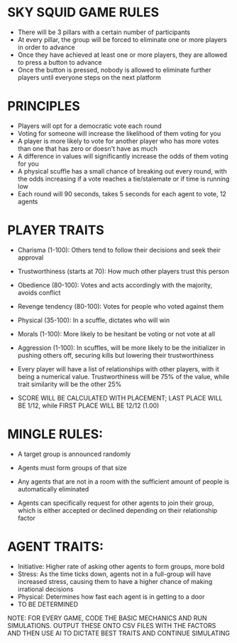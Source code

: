 # SKY SQUID GAME RULES

- There will be 3 pillars with a certain number of participants
- At every pillar, the group will be forced to eliminate one or more players in order to advance
- Once they have achieved at least one or more players, they are allowed to press a button to advance
- Once the button is pressed, nobody is allowed to eliminate further players until everyone steps on the next platform

# PRINCIPLES

- Players will opt for a democratic vote each round
- Voting for someone will increase the likelihood of them voting for you
- A player is more likely to vote for another player who has more votes than one that has zero or doesn't have as much
- A difference in values will significantly increase the odds of them voting for you
- A physical scuffle has a small chance of breaking out every round, with the odds increasing if a vote reaches a tie/stalemate or if time is running low
- Each round will 90 seconds, takes 5 seconds for each agent to vote, 12 agents


# PLAYER TRAITS

- Charisma (1-100): Others tend to follow their decisions and seek their approval
- Trustworthiness (starts at 70): How much other players trust this person
- Obedience (80-100): Votes and acts accordingly with the majority, avoids conflict
- Revenge tendency (80-100): Votes for people who voted against them
- Physical (35-100): In a scuffle, dictates who will win
- Morals (1-100): More likely to be hesitant be voting or not vote at all
- Aggression (1-100): In scuffles, will be more likely to be the initializer in pushing others off, securing kills but lowering their trustworthiness

- Every player will have a list of relationships with other players, with it being a numerical value. Trustworthiness will be 75% of the value, while trait similarity will be the other 25%

- SCORE WILL BE CALCULATED WITH PLACEMENT; LAST PLACE WILL BE 1/12, while FIRST PLACE WILL BE 12/12 (1.00)



# MINGLE RULES:

- A target group is announced randomly
- Agents must form groups of that size
- Any agents that are not in a room with the sufficient amount of people is automatically eliminated

- Agents can specifically request for other agents to join their group, which is either accepted or declined depending on their relationship factor


# AGENT TRAITS:

- Initiative: Higher rate of asking other agents to form groups, more bold
- Stress: As the time ticks down, agents not in a full-group will have increased stress, causing them to have a higher chance of making irrational decisions
- Physical: Determines how fast each agent is in getting to a door
- TO BE DETERMINED



NOTE: FOR EVERY GAME, CODE THE BASIC MECHANICS AND RUN SIMULATIONS. OUTPUT THESE ONTO CSV FILES WITH THE FACTORS AND THEN USE AI TO DICTATE BEST TRAITS AND CONTINUE SIMULATING